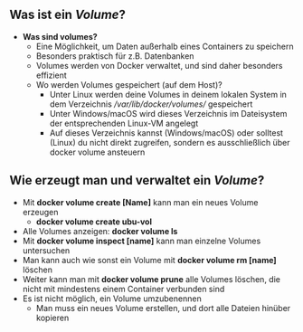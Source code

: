## Was ist ein *Volume*?

* **Was sind volumes?**
  * Eine Möglichkeit, um Daten außerhalb eines Containers zu speichern
  * Besonders praktisch für z.B. Datenbanken
  * Volumes werden von Docker verwaltet, und sind daher besonders effizient
  * Wo werden Volumes gespeichert (auf dem Host)?
    * Unter Linux werden deine Volumes in deinem lokalen System in dem
    Verzeichnis */var/lib/docker/volumes/* gespeichert
    * Unter Windows/macOS wird dieses Verzeichnis im Dateisystem der 
    entsprechenden Linux-VM angelegt
    * Auf dieses Verzeichnis kannst (Windows/macOS) oder solltest (Linux) du 
    nicht direkt zugreifen, sondern es ausschließlich über docker volume ansteuern


## Wie erzeugt man und verwaltet ein *Volume*?

* Mit **docker volume create [Name]** kann man ein neues Volume erzeugen
  * **docker volume create ubu-vol**
* Alle Volumes anzeigen: **docker volume ls**
* Mit **docker volume inspect [name]** kann man einzelne Volumes untersuchen
* Man kann auch wie sonst ein Volume mit **docker volume rm [name]** löschen
* Weiter kann man mit **docker volume prune** alle Volumes löschen, die nicht
mit mindestens einem Container verbunden sind
* Es ist nicht möglich, ein Volume umzubenennen
  * Man muss ein neues Volume erstellen, und dort alle Dateien hinüber kopieren